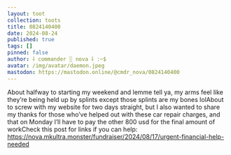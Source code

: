 ```yaml
---
layout: toot
collection: toots
title: 0824140400
date: 2024-08-24
published: true
tags: []
pinned: false
author: ⸸ commander ░ nova ⸸ :~$
avatar: /img/avatar/daemon.jpeg
mastodon: https://mastodon.online/@cmdr_nova/0824140400
---
```


About halfway to starting my weekend and lemme tell ya, my arms feel like they’re being held up by splints except those splints are my bones lolAbout to screw with my website for two days straight, but I also wanted to share my thanks for those who’ve helped out with these car repair charges, and that on Monday I’ll have to pay the other 800 usd for the final amount of workCheck this post for links if you can help: https://nova.mkultra.monster/fundraiser/2024/08/17/urgent-financial-help-needed
